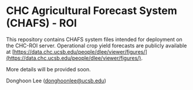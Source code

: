# CHC Agricultural Forecast System (CHAFS) - ROI

This repository contains CHAFS system files intended for deployment on the CHC-ROI server.
Operational crop yield forecasts are publicly available at [https://data.chc.ucsb.edu/people/dlee/viewer/figures/](https://data.chc.ucsb.edu/people/dlee/viewer/figures/).

More details will be provided soon.

Donghoon Lee ([donghoonlee@ucsb.edu](donghoonlee@ucsb.edu))
